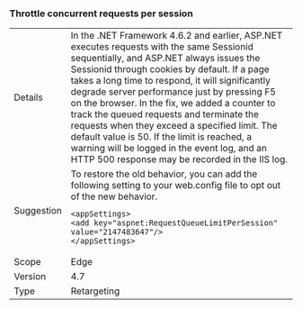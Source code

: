 ### Throttle concurrent requests per session


|   |   |
|---|---|
|Details|In the .NET Framework 4.6.2 and earlier, ASP.NET executes requests with the same Sessionid sequentially, and ASP.NET always issues the Sessionid through cookies by default. If a page takes a long time to respond, it will significantly degrade server performance just by pressing F5 on the browser. In the fix, we added a counter to track the queued requests and terminate the requests when they exceed a specified limit. The default value is 50. If the limit is reached, a warning will be logged in the event log, and an HTTP 500 response may be recorded in the IIS log.|
|Suggestion|To restore the old behavior, you can add the following setting to your web.config file to opt out of the new behavior.<pre><code class="lang-xml">&lt;appSettings&gt;&#13;&#10;&lt;add key=&quot;aspnet:RequestQueueLimitPerSession&quot; value=&quot;2147483647&quot;/&gt;&#13;&#10;&lt;/appSettings&gt;&#13;&#10;</code></pre>|
|Scope|Edge|
|Version|4.7|
|Type|Retargeting|

